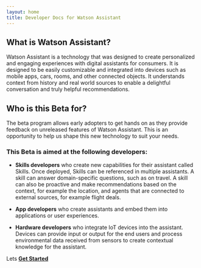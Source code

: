 ```yaml
---
layout: home
title: Developer Docs for Watson Assistant 
---
```

## What is Watson Assistant?
Watson Assistant is a technology that was designed to create personalized and engaging experiences with digital assistants for consumers. It is designed to be easily customizable and integrated into devices such as mobile apps, cars, rooms, and other connected objects. It understands context from history and real world sources to enable a delightful conversation and truly helpful recommendations.

## Who is this Beta for?
The beta program allows early adopters to get hands on as they provide feedback on unreleased features of Watson Assistant. This is an opportunity to help us shape this new technology to suit your needs.

### This Beta is aimed at the following developers:

- **Skills developers** who create new capabilities for their assistant called Skills. Once deployed, Skills can be referenced in multiple assistants. A skill can answer domain-specific questions, such as on travel. A skill can also be proactive and make recommendations based on the context, for example the location, and agents that are connected to external sources, for example flight deals.

- **App developers** who create assistants and embed them into applications or user experiences.

- **Hardware developers** who integrate IoT devices into the assistant. Devices can provide input or output for the end users and process environmental data received from sensors to create contextual knowledge for the assistant.

Lets [**Get Started**]({{site.baseurl}}/get-started/get-started/) 

